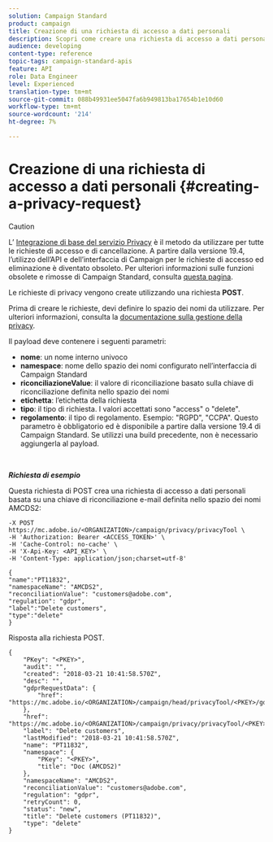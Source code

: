 ```yaml
---
solution: Campaign Standard
product: campaign
title: Creazione di una richiesta di accesso a dati personali
description: Scopri come creare una richiesta di accesso a dati personali con API
audience: developing
content-type: reference
topic-tags: campaign-standard-apis
feature: API
role: Data Engineer
level: Experienced
translation-type: tm+mt
source-git-commit: 088b49931ee5047fa6b949813ba17654b1e10d60
workflow-type: tm+mt
source-wordcount: '214'
ht-degree: 7%

---
```



# Creazione di una richiesta di accesso a dati personali {#creating-a-privacy-request}

>[!CAUTION]
>
>L’ [Integrazione di base del servizio Privacy](https://adobe.io/apis/cloudplatform/gdpr.html) è il metodo da utilizzare per tutte le richieste di accesso e di cancellazione. A partire dalla versione 19.4, l’utilizzo dell’API e dell’interfaccia di Campaign per le richieste di accesso ed eliminazione è diventato obsoleto. Per ulteriori informazioni sulle funzioni obsolete e rimosse di Campaign Standard, consulta [questa pagina](../../rn/using/deprecated-features.md).

Le richieste di privacy vengono create utilizzando una richiesta **POST**.

Prima di creare le richieste, devi definire lo spazio dei nomi da utilizzare. Per ulteriori informazioni, consulta la [documentazione sulla gestione della privacy](https://helpx.adobe.com/it/campaign/kb/acs-privacy.html#ManagingPrivacyRequests).

Il payload deve contenere i seguenti parametri:

* **nome**: un nome interno univoco
* **namespace**: nome dello spazio dei nomi configurato nell’interfaccia di Campaign Standard
* **riconciliazioneValue**: il valore di riconciliazione basato sulla chiave di riconciliazione definita nello spazio dei nomi
* **etichetta**: l’etichetta della richiesta
* **tipo**: il tipo di richiesta. I valori accettati sono &quot;access&quot; o &quot;delete&quot;.
* **regolamento**: il tipo di regolamento. Esempio: &quot;RGPD&quot;, &quot;CCPA&quot;. Questo parametro è obbligatorio ed è disponibile a partire dalla versione 19.4 di Campaign Standard. Se utilizzi una build precedente, non è necessario aggiungerla al payload.

<br/>

***Richiesta di esempio***

Questa richiesta di POST crea una richiesta di accesso a dati personali basata su una chiave di riconciliazione e-mail definita nello spazio dei nomi AMCDS2:

```
-X POST https://mc.adobe.io/<ORGANIZATION>/campaign/privacy/privacyTool \
-H 'Authorization: Bearer <ACCESS_TOKEN>' \
-H 'Cache-Control: no-cache' \
-H 'X-Api-Key: <API_KEY>' \
-H 'Content-Type: application/json;charset=utf-8'

{
"name":"PT11832",
"namespaceName": "AMCDS2",
"reconciliationValue": "customers@adobe.com",
"regulation": "gdpr",
"label":"Delete customers",
"type":"delete"
}
```

Risposta alla richiesta POST.

```
{
    "PKey": "<PKEY>",
    "audit": "",
    "created": "2018-03-21 10:41:58.570Z",
    "desc": "",
    "gdprRequestData": {
        "href": "https://mc.adobe.io/<ORGANIZATION>/campaign/head/privacyTool/<PKEY>/gdprRequestData/"
    },
    "href": "https://mc.adobe.io/<ORGANIZATION>/campaign/privacy/privacyTool/<PKEY>",
    "label": "Delete customers",
    "lastModified": "2018-03-21 10:41:58.570Z",
    "name": "PT11832",
    "namespace": {
        "PKey": "<PKEY>",
        "title": "Doc (AMCDS2)"
    },
    "namespaceName": "AMCDS2",
    "reconciliationValue": "customers@adobe.com",
    "regulation": "gdpr",
    "retryCount": 0,
    "status": "new",
    "title": "Delete customers (PT11832)",
    "type": "delete"
}
```
